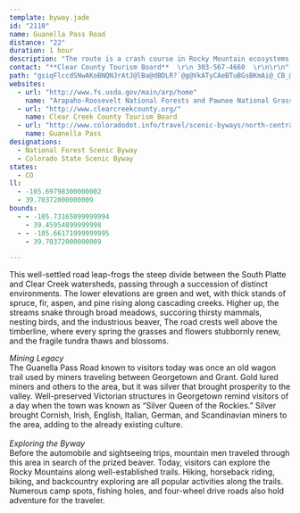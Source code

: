 ```yaml
---
template: byway.jade
id: "2110"
name: Guanella Pass Road
distance: "22"
duration: 1 hour
description: "The route is a crash course in Rocky Mountain ecosystems, leaping the steep divide between the South Platte and Clear Creek watersheds."
contact: "**Clear County Tourism Board**  \r\n 303-567-4660  \r\n\r\n"
path: "gsiqFlccdSNwAKoBNQNJrAtJ@lBa@dBDLR?`@g@VkATyCAeBTuBGsBKmAi@_CB_@NIJDvCdIJj@?rDHhBb@jDCr@e@jA?LTPXKh@}AD_AIuBBgBbDaJDq@OaC|@gDZo@l@O`BQp@DxEdB`Fx@rBF~B~@|B~Al@XdAFhDpArDR|@j@dB~BlAr@pHrB`HzBrDjBhDfCbCp@lCzA|F~AtDP|CEv@L^\\B^SXs@HcBGUL?VTXzBX`EEx@MfAq@Xa@x@_C~AyAZQ|Aa@dBy@hACPGt@{Ah@_@rC_AdAk@RJC^cCfAq@f@O^FpDAlAEd@c@rAcBz@cE^OJAPPJxA?dAT~@~@fArCj@fA`CtAp@h@v@|A^d@nBRpBh@nB]~@cAfCa@bEwCpDuAdEeDlBgA|CFhEpAlD^~DX|@Qp@DjAVxBt@|APdAtAr@vAPr@R~B\\~@d@d@xBt@fDfBdAZjHfA|LlA`AX|DLz@Pr@z@lCvBRD`AQlCmCrAD~ARhAAbAk@nAgA`GkBZ?pD`B^An@ItA{@lAWhAAbALt@?|@g@~@WjIo@~@FlF~@nCPzBb@~DBrASjCy@v@FrAlA^LlAc@j@KhDx@RX^xB|@t@nAVbCg@lBRx@l@JVRtA~@fA|CdBd@JxE?jC`AxDjB`E`AlE\\t@_@n@EhAL~@^l@dAn@X|AAtAq@pE`ApEh@pAI\\DdA|@|@`@rDlAt@BxAZbCpAb@JxBQt@LvDfD~D\\zFdAzF`BfCBtCn@x@b@bCRh@z@x@jCx@x@TDx@QhHmC`FjCHc@Y{ABq@d@eASuHL_@TQTDVv@`@f@f@A^Q`@s@LyAb@m@tAyAhAc@n@i@lC}CnCgCp@gAjBeA\\AGb@_@h@oBzGeA~B?NTAdAgBtGgHtAy@~AsAjAc@j@yAbAmAnAu@hAWlFeCrB{B^Y~Aq@LJ?RcApAsArDiBtAYd@BV|EkA~@e@|AmAdAQb@RPp@lArAlCrBTJhF^fAXfDnChAdBhBdEtA~AXn@bAfFhBxG|AxCbCrBdAdAdBpAjHvBvAN~AErBe@|Ea@bCCrFX~BVzDx@hAf@n@d@lB~BnCzB`DdDn@Zp@Hz@Y~C_@zARhAE\\DD^e@lA?rADx@p@`El@rC^d@`C~Ab@l@Tl@Dp@?^Yx@n@PfD@rAe@~AiBrAsE^c@r@[d@E`GD~JGfCWdDMhD_Ah@ShAeArAeBhBuDrCqCjLoH~DmB`Cy@bFqDrDyAhEa@pHOtJ?hEb@vFQHPERkPrD}Bx@o@d@i@p@C`@Dl@f@dArErCbA`@bCTrCQ|HkA|Ea@nDeB`As@rC_D~@g@bAQbIj@nFdAzD`@lA`@xBhAhEh@bA^jFjEnD~B|@hAzCjH|A~EvAfCn@n@hAThAh@pCjDtC~BhC`C~AdAfBf@|Ev@nBf@fGvDvDl@tA`@dCd@rHl@~FdBvT_IrAs@~@u@bEwEvDaF^o@rAoDj@aAb@a@fDqBnAsBh@gCJsBVwAjD{NzIkV`GeVn@sAv@iAjBsAfDaBbEyAr@?hAl@jAbAb@Nb@Ah@e@x@eAlAoBlAwCj@y@fAoAHi@Ag@Oy@Y_@}BwAs@gAUeAUmBD[R_@TKZXL`@@|AVn@Vb@vC`Bb@j@Tx@XJXIHUDe@[kAGm@F{AF_@bDkGv@{BxAqFdBaBrAm@`EqA~FoCzCcAZYl@_AbC{F~AmAr@SnBeBb@m@ZaC|@eAd@KfFKfDs@hD_@xBgAfC}@dABbClArADx@IbDu@~@_@h@_@xAqBpAmArGiBnDi@fBMdA@hJ~BzAMxDAlBc@h@Y|BgDbBaFz@yAb@mAn@qAdB_Bx@g@xBy@|@k@l@sAhBkBvDy@LMN_@LkAIsDHu@N_@lByBzA_CpAs@nCaA|GkGfBe@x@{@d@aBj@}ErB{FxA{I|C{K|@wBh@u@rAy@xDkApDe@tAi@vEkDbDaEtBsBh@eAVmAZuM\\gDnCkIbEuGrAkB|AkA|EiChC_Ah@{G"
websites: 
  - url: "http://www.fs.usda.gov/main/arp/home"
    name: "Arapaho-Roosevelt National Forests and Pawnee National Grassland"
  - url: "http://www.clearcreekcounty.org/"
    name: Clear Creek County Tourism Board
  - url: "http://www.coloradodot.info/travel/scenic-byways/north-central/guanella-pass"
    name: Guanella Pass
designations: 
  - National Forest Scenic Byway
  - Colorado State Scenic Byway
states: 
  - CO
ll: 
  - -105.69798300000002
  - 39.70372000000009
bounds: 
  - - -105.73165099999994
    - 39.45954899999998
  - - -105.66171999999995
    - 39.70372000000009

---
```


<p>This well-settled road leap-frogs the steep divide between the
South Platte and Clear Creek watersheds, passing through a
succession of distinct environments. The lower elevations are green
and wet, with thick stands of spruce, fir, aspen, and pine rising
along cascading creeks. Higher up, the streams snake through broad
meadows, succoring thirsty mammals, nesting birds, and the
industrious beaver, The road crests well above the timberline,
where every spring the grasses and flowers stubbornly renew, and
the fragile tundra thaws and blossoms.</p>
<div><em>Mining Legacy</em></div>
The Guanella Pass Road known to visitors today was once an old
wagon trail used by miners traveling between Georgetown and Grant.
Gold lured miners and others to the area, but it was silver that
brought prosperity to the valley. Well-preserved Victorian
structures in Georgetown remind visitors of a day when the town was
known as &#8220;Silver Queen of the Rockies.&#8221; Silver brought
Cornish, Irish, English, Italian, German, and Scandinavian miners
to the area, adding to the already existing culture.<br>
<br>
<div><em>Exploring the Byway</em></div>
Before the automobile and sightseeing trips, mountain men traveled
through this area in search of the prized beaver. Today, visitors
can explore the Rocky Mountains along well-established trails.
Hiking, horseback riding, biking, and backcountry exploring are all
popular activities along the trails. Numerous camp spots, fishing
holes, and four-wheel drive roads also hold adventure for the
traveler.<br>
<br>

